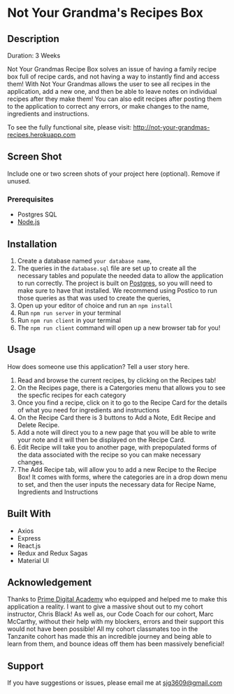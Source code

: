 
# Not Your Grandma's Recipes Box

## Description

Duration: 3 Weeks

Not Your Grandmas Recipe Box solves an issue of having a family recipe box full of recipe cards, and not having a way to instantly find and access them! With Not Your Grandmas allows the user to see all recipes in the application, add a new one, and then be able to leave notes on individual recipes after they make them! You can also edit recipes after posting them to the application to correct any errors, or make changes to the name, ingredients and instructions.

To see the fully functional site, please visit: http://not-your-grandmas-recipes.herokuapp.com

## Screen Shot

Include one or two screen shots of your project here (optional). Remove if unused.

### Prerequisites

- Postgres SQL
- [Node.js](https://nodejs.org/en/)


## Installation

1. Create a database named `your database name`,
2. The queries in the `database.sql` file are set up to create all the necessary tables and populate the needed data to allow the application to run correctly. The project is built on [Postgres](https://www.postgresql.org/download/), so you will need to make sure to have that installed. We recommend using Postico to run those queries as that was used to create the queries, 
3. Open up your editor of choice and run an `npm install`
4. Run `npm run server` in your terminal
5. Run `npm run client` in your terminal
6. The `npm run client` command will open up a new browser tab for you!

## Usage
How does someone use this application? Tell a user story here.

1. Read and browse the current recipes, by clicking on the Recipes tab!
2. On the Recipes page, there is a Catergories menu that allows you to see the specfic recipes for each category
3. Once you find a recipe, click on it to go to the Recipe Card for the details of what you need for ingredients and instructions
4. On the Recipe Card there is 3 buttons to Add a Note, Edit Recipe and Delete Recipe. 
5. Add a note will direct you to a new page that you will be able to write your note and it will then be displayed on the Recipe Card.
6. Edit Recipe will take you to another page, with prepopulated forms of the data associated with the recipe so you can make necessary changes.
7. The Add Recipe tab, will allow you to add a new Recipe to the Recipe Box! It comes with forms, where the categories are in a drop down menu to set, and then the user inputs the necessary data for Recipe Name, Ingredients and Instructions

## Built With

- Axios
- Express
- React.js
- Redux and Redux Sagas
- Material UI

## Acknowledgement
Thanks to [Prime Digital Academy](www.primeacademy.io) who equipped and helped me to make this application a reality. I want to give a massive shout out to my cohort instructor, Chris Black! As well as, our Code Coach for our cohort, Marc McCarthy, without their help with my blockers, errors and their support this would not have been possible! All my cohort classmates too in the Tanzanite cohort has made this an incredible journey and being able to learn from them, and bounce ideas off them has been massively beneficial! 

## Support
If you have suggestions or issues, please email me at [sjg3609@gmail.com](www.google.com)
